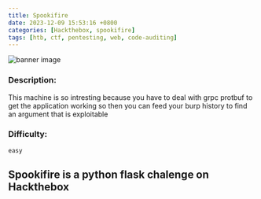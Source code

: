 ```yaml
---
title: Spookifire
date: 2023-12-09 15:53:16 +0800
categories: [Hackthebox, spookifire]
tags: [htb, ctf, pentesting, web, code-auditing]
---
```



<img src="../../assets/global/banner.png" alt="banner image">


### Description:

This machine is so intresting because you have to deal with grpc protbuf to get the application working so then you can feed your burp history to find an argument that is exploitable

### Difficulty:

`easy`

## Spookifire is a python flask chalenge on Hackthebox





